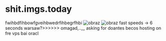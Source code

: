 # shit.imgs.today
fwihbdfihbowfgveihbwedrfihbegrfhbi
![obraz](https://user-images.githubusercontent.com/80093182/167288639-c7195555-f77f-4b9d-b40f-3f8ff089403c.png)
![obraz](https://user-images.githubusercontent.com/80093182/167288648-3e318c7f-ac3e-48f8-b9d6-6bb1959ef3c0.png)
fast speeds -> 6 seconds 
warsaw?>>>>>> omagad,..,,, 
asking for doantes becos hosting on fre vps bai oracl
